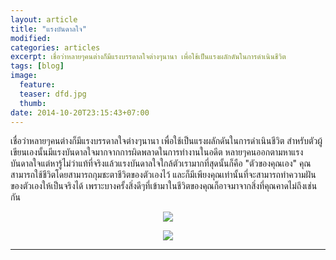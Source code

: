 ```yaml
---
layout: article
title: "แรงบันดาลใจ"
modified:
categories: articles
excerpt: เชื่อว่าหลายๆคนต่างก็มีแรงบรรดาลใจต่างๆนานา เพื่อใช้เป็นแรงผลักดันในการดำเนินชีวิต
tags: [blog]
image:
  feature:
  teaser: dfd.jpg
  thumb:
date: 2014-10-20T23:15:43+07:00
---
```


<p1>เชื่อว่าหลายๆคนต่างก็มีแรงบรรดาลใจต่างๆนานา เพื่อใช้เป็นแรงผลักดันในการดำเนินชีวิต สำหรับตัวผู้เขียนเองนั้นมีแรงบันดาลใจมากจากการผิดพลาดในการทำงานในอดีต หลายๆคนออกตามหาแรงบันดาลใจแต่หารู้ไม่ว่าแท้ที่จริงแล้วแรงบันดาลใจใกล้ตัวเรามากที่สุดนั้นก็คือ "ตัวของคุณเอง" คุณสามารถใช้ชีวิตโดยสามารถกุมชะตาชีวิตของตัวเองไว้ และก็มีเพียงคุณเท่านั้นที่จะสามารถทำความฝันของตัวเองให้เป็นจริงได้ เพราะบางครั้งสิ่งดีๆที่เข้ามาในชีวิตของคุณก็อาจมาจากสิ่งที่คุณคาดไม่ถึงเช่นกัน</p1><pr>

<p><center><figure>
	<img src="http://siveict.co.za/sive/wp/wp-content/uploads/2014/05/design_inspirations_16.jpg">
</figure></center></p>


<p><center><figure>
	<img src="http://www.peacequarters.com/wp-content/uploads/2013/11/inspiration.jpg">
</figure></center></p>

----------


<div class="fb-comments" data-href="http://elapaint.github.io//articles/inspiration/" data-numposts="5" data-colorscheme="light"></div>


<div id="fb-root"></div>
<script>(function(d, s, id) {
  var js, fjs = d.getElementsByTagName(s)[0];
  if (d.getElementById(id)) return;
  js = d.createElement(s); js.id = id;
  js.src = "//connect.facebook.net/en_US/sdk.js#xfbml=1&version=v2.0";
  fjs.parentNode.insertBefore(js, fjs);
}(document, 'script', 'facebook-jssdk'));</script>

<div class="fb-like" data-href="http://elapaint.github.io//articles/inspiration/" data-layout="standard" data-action="like" data-show-faces="true" data-share="false"></div>
